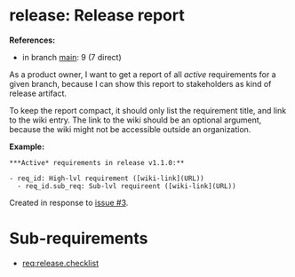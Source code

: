 # release: Release report

**References:**

- in branch [main](https://github.com/mhatzl/mantra/tree/main): 9 (7 direct)

As a product owner, I want to get a report of all *active* requirements for a given branch,
because I can show this report to stakeholders as kind of release artifact.

To keep the report compact, it should only list the requirement title, and link to the wiki entry.
The link to the wiki should be an optional argument, because the wiki might not be accessible outside an organization.

**Example:**

```
***Active* requirements in release v1.1.0:**

- req_id: High-lvl requirement ([wiki-link](URL))
  - req_id.sub_req: Sub-lvl requireent ([wiki-link](URL))
```

Created in response to [issue #3](https://github.com/mhatzl/mantra/issues/3).

# Sub-requirements

- [req:release.checklist](5-REQ-release.checklist)
